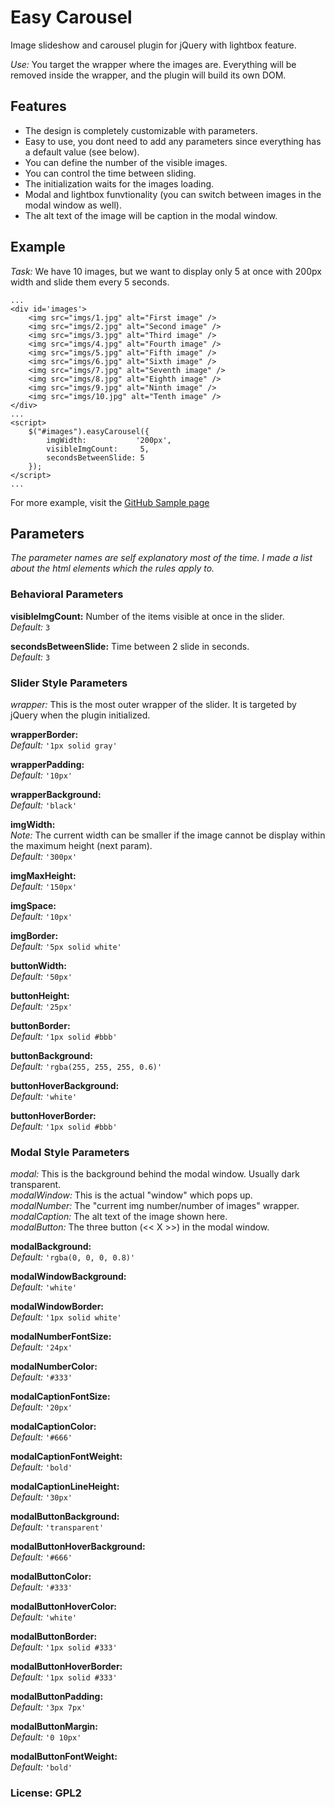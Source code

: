 Easy Carousel
===================

Image slideshow and carousel plugin for jQuery with lightbox feature.

*Use:* You target the wrapper where the images are. Everything will be removed inside the wrapper, and the plugin will build its own DOM.

Features
-------------
  - The design is completely customizable with parameters.
  - Easy to use, you dont need to add any parameters since everything has a default value (see below).
  - You can define the number of the visible images.
  - You can control the time between sliding.
  - The initialization waits for the images loading.
  - Modal and lightbox funvtionality (you can switch between images in the modal window as well).
  - The alt text of the image will be caption in the modal window.

Example
-------------
*Task:* We have 10 images, but we want to display only 5 at once with 200px width and slide them every 5 seconds.

```
...
<div id='images'>
    <img src="imgs/1.jpg" alt="First image" />
    <img src="imgs/2.jpg" alt="Second image" />
    <img src="imgs/3.jpg" alt="Third image" />
    <img src="imgs/4.jpg" alt="Fourth image" />
    <img src="imgs/5.jpg" alt="Fifth image" />
    <img src="imgs/6.jpg" alt="Sixth image" />
    <img src="imgs/7.jpg" alt="Seventh image" />
    <img src="imgs/8.jpg" alt="Eighth image" />
    <img src="imgs/9.jpg" alt="Ninth image" />
    <img src="imgs/10.jpg" alt="Tenth image" />
</div>
...
<script>
    $("#images").easyCarousel({
        imgWidth:           '200px',
        visibleImgCount:     5,
        secondsBetweenSlide: 5
    });
</script>
...
```
For more example, visit the [GitHub Sample page](https://vargavd.github.io/easy-carousel/)

## Parameters

*The parameter names are self explanatory most of the time. I made a list about the html elements which the rules apply to.*

### Behavioral Parameters

**visibleImgCount:** Number of the items visible at once in the slider.  
*Default:*  `3`

**secondsBetweenSlide:** Time between 2 slide in seconds.  
*Default:*  `3`

### Slider Style Parameters

*wrapper:* This is the most outer wrapper of the slider. It is targeted by jQuery when the plugin initialized.

**wrapperBorder:**  
*Default:*  `'1px solid gray'`

**wrapperPadding:**  
*Default:*  `'10px'`

**wrapperBackground:**  
*Default:*  `'black'`

**imgWidth:**  
*Note:* The current width can be smaller if the image cannot be display within the maximum height (next param).  
*Default:*  `'300px'`

**imgMaxHeight:**  
*Default:*  `'150px'`

**imgSpace:**  
*Default:*  `'10px'`

**imgBorder:**  
*Default:*  `'5px solid white'`

**buttonWidth:**  
*Default:*  `'50px'`

**buttonHeight:**  
*Default:*  `'25px'`

**buttonBorder:**  
*Default:*  `'1px solid #bbb'`

**buttonBackground:**  
*Default:*  `'rgba(255, 255, 255, 0.6)'`

**buttonHoverBackground:**  
*Default:*  `'white'`

**buttonHoverBorder:**  
*Default:*  `'1px solid #bbb'`

### Modal Style Parameters

*modal:* This is the background behind the modal window. Usually dark transparent.  
*modalWindow:* This is the actual "window" which pops up.  
*modalNumber:* The "current img number/number of images" wrapper.  
*modalCaption:* The alt text of the image shown here.  
*modalButton:* The three button (<< X >>) in the modal window.  

**modalBackground:**   
*Default:*  `'rgba(0, 0, 0, 0.8)'`

**modalWindowBackground:**   
*Default:*  `'white'`

**modalWindowBorder:**   
*Default:*  `'1px solid white'`

**modalNumberFontSize:**   
*Default:*  `'24px'`

**modalNumberColor:**   
*Default:*  `'#333'`

**modalCaptionFontSize:**   
*Default:*  `'20px'`

**modalCaptionColor:**   
*Default:*  `'#666'`

**modalCaptionFontWeight:**   
*Default:*  `'bold'`

**modalCaptionLineHeight:**   
*Default:*  `'30px'`

**modalButtonBackground:**   
*Default:*  `'transparent'`

**modalButtonHoverBackground:**   
*Default:*  `'#666'`

**modalButtonColor:**   
*Default:*  `'#333'`

**modalButtonHoverColor:**   
*Default:*  `'white'`

**modalButtonBorder:**   
*Default:*  `'1px solid #333'`

**modalButtonHoverBorder:**   
*Default:*  `'1px solid #333'`

**modalButtonPadding:**   
*Default:*  `'3px 7px'`

**modalButtonMargin:**   
*Default:*  `'0 10px'`

**modalButtonFontWeight:**   
*Default:*  `'bold'`


### License: GPL2
